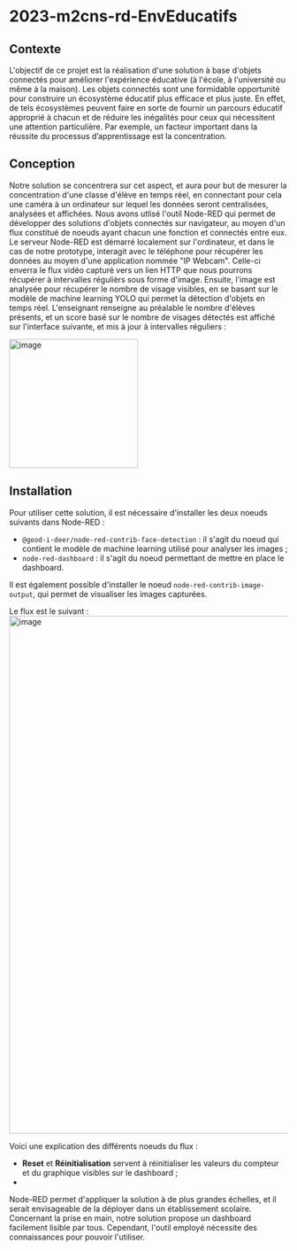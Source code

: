 # 2023-m2cns-rd-EnvEducatifs

## Contexte

L'objectif de ce projet est la réalisation d'une solution à base d'objets connectés pour améliorer l'expérience éducative (à l'école, à l'université ou même à la maison). Les objets connectés sont une formidable opportunité pour construire un écosystème éducatif plus efficace et plus juste. En effet, de tels écosystèmes peuvent faire en sorte de fournir un parcours éducatif approprié à chacun et de réduire les inégalités pour ceux qui nécessitent une attention particulière. Par exemple, un facteur important dans la réussite du processus d’apprentissage est la concentration. 

## Conception

Notre solution se concentrera sur cet aspect, et aura pour but de mesurer la concentration d'une classe d'élève en temps réel, en connectant pour cela une caméra à un ordinateur sur lequel les données seront centralisées, analysées et affichées. 
Nous avons utlisé l'outil Node-RED qui permet de développer des solutions d'objets connectés sur navigateur, au moyen d'un flux constitué de noeuds ayant chacun une fonction et connectés entre eux. Le serveur Node-RED est démarré localement sur l'ordinateur, et dans le cas de notre prototype, interagit avec le téléphone pour récupérer les données au moyen d'une application nommée "IP Webcam". Celle-ci enverra le flux vidéo capturé vers un lien HTTP que nous pourrons récupérer à intervalles régulièrs sous forme d'image.
Ensuite, l'image est analysée pour récupérer le nombre de visage visibles, en se basant sur le modèle de machine learning YOLO qui permet la détection d'objets en temps réel. L'enseignant renseigne au préalable le nombre d'élèves présents, et un score basé sur le nombre de visages détectés est affiché sur l'interface suivante, et mis à jour à intervalles réguliers : 

<img width="233" alt="image" src="https://github.com/evry-paris-saclay/2023-m2cns-rd-EnvEducatifs/assets/47394498/d7d2b863-06ad-443b-9d12-2b704f4ac957">

## Installation

Pour utiliser cette solution, il est nécessaire d'installer les deux noeuds suivants dans Node-RED :
- `@good-i-deer/node-red-contrib-face-detection` : il s'agit du  noeud qui contient le modèle de machine learning utilisé pour analyser les images ;
- `node-red-dashboard` : il s'agit du noeud permettant de mettre en place le dashboard.

Il est également possible d'installer le noeud `node-red-contrib-image-output`, qui permet de visualiser les images capturées.

Le flux est le suivant : 
<img width="935" alt="image" src="https://github.com/evry-paris-saclay/2023-m2cns-rd-EnvEducatifs/assets/47394498/bbe38523-0100-4576-9dfb-298b432bf016">

Voici une explication des différents noeuds du flux :
- **Reset** et **Réinitialisation** servent à réinitialiser les valeurs du compteur et du graphique visibles sur le dashboard ;
- 

Node-RED permet d'appliquer la solution à de plus grandes échelles, et il serait envisageable de la déployer dans un établissement scolaire. Concernant la prise en main, notre solution propose un dashboard facilement lisible par tous. Cependant, l'outil employé nécessite des connaissances pour pouvoir l'utiliser.
